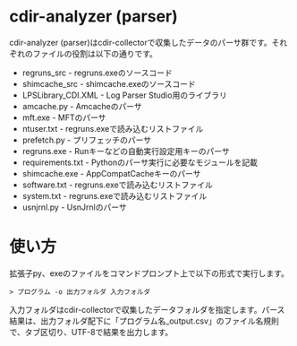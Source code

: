 # cdir-analyzer (parser)

cdir-analyzer (parser)はcdir-collectorで収集したデータのパーサ群です。それぞれのファイルの役割は以下の通りです。

* regruns_src - regruns.exeのソースコード
* shimcache_src - shimcache.exeのソースコード
* LPSLibrary_CDI.XML - Log Parser Studio用のライブラリ
* amcache.py - Amcacheのパーサ
* mft.exe - MFTのパーサ
* ntuser.txt - regruns.exeで読み込むリストファイル
* prefetch.py - プリフェッチのパーサ
* regruns.exe - Runキーなどの自動実行設定用キーのパーサ
* requirements.txt - Pythonのパーサ実行に必要なモジュールを記載
* shimcache.exe - AppCompatCacheキーのパーサ
* software.txt - regruns.exeで読み込むリストファイル
* system.txt - regruns.exeで読み込むリストファイル
* usnjrnl.py - UsnJrnlのパーサ

# 使い方

拡張子py、exeのファイルをコマンドプロンプト上で以下の形式で実行します。

`> プログラム -o 出力フォルダ 入力フォルダ`

入力フォルダはcdir-collectorで収集したデータフォルダを指定します。パース結果は、出力フォルダ配下に「プログラム名_output.csv」のファイル名規則で、タブ区切り、UTF-8で結果を出力します。
